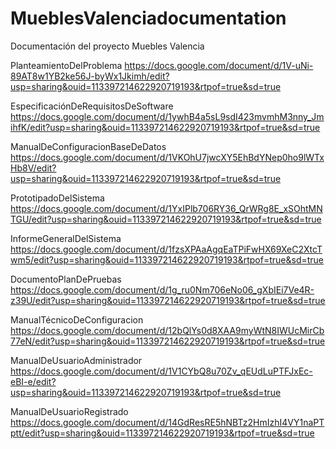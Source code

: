 # MueblesValenciadocumentation
Documentación del proyecto Muebles Valencia

PlanteamientoDelProblema
https://docs.google.com/document/d/1V-uNi-89AT8w1YB2ke56J-byWx1Jkimh/edit?usp=sharing&ouid=113397214622920719193&rtpof=true&sd=true

EspecificaciónDeRequisitosDeSoftware
https://docs.google.com/document/d/1ywhB4a5sL9sdI423mvmhM3nny_JmihfK/edit?usp=sharing&ouid=113397214622920719193&rtpof=true&sd=true

ManualDeConfiguracionBaseDeDatos
https://docs.google.com/document/d/1VKOhU7jwcXY5EhBdYNep0ho9lWTxHb8V/edit?usp=sharing&ouid=113397214622920719193&rtpof=true&sd=true

PrototipadoDelSistema
https://docs.google.com/document/d/1YxIPlb706RY36_QrWRg8E_xSOhtMNTGU/edit?usp=sharing&ouid=113397214622920719193&rtpof=true&sd=true

InformeGeneralDelSistema
https://docs.google.com/document/d/1fzsXPAaAgqEaTPiFwHX69XeC2XtcTwm5/edit?usp=sharing&ouid=113397214622920719193&rtpof=true&sd=true

DocumentoPlanDePruebas
https://docs.google.com/document/d/1g_ru0Nm706eNo06_gXbIEi7Ve4R-z39U/edit?usp=sharing&ouid=113397214622920719193&rtpof=true&sd=true

ManualTécnicoDeConfiguracion
https://docs.google.com/document/d/12bQlYs0d8XAA9myWtN8IWUcMirCb77eN/edit?usp=sharing&ouid=113397214622920719193&rtpof=true&sd=true

ManualDeUsuarioAdministrador
https://docs.google.com/document/d/1V1CYbQ8u70Zv_qEUdLuPTFJxEc-eBI-e/edit?usp=sharing&ouid=113397214622920719193&rtpof=true&sd=true

ManualDeUsuarioRegistrado
https://docs.google.com/document/d/14GdResRE5hNBTz2HmIzhI4VY1naPTptt/edit?usp=sharing&ouid=113397214622920719193&rtpof=true&sd=true




